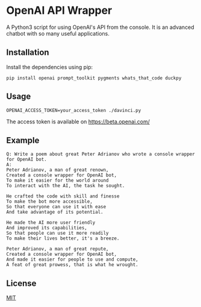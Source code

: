 # OpenAI API Wrapper

A Python3 script for using OpenAI's API from the console. It is an advanced chatbot with so many useful applications.

## Installation

Install the dependencies using pip:

```
pip install openai prompt_toolkit pygments whats_that_code duckpy
```

## Usage

```
OPENAI_ACCESS_TOKEN=your_access_token ./davinci.py
```
The access token is available on https://beta.openai.com/

## Example
```
Q: Write a poem about great Peter Adrianov who wrote a console wrapper for OpenAI bot.
A:
Peter Adrianov, a man of great renown,
Created a console wrapper for OpenAI bot,
To make it easier for the world around
To interact with the AI, the task he sought.

He crafted the code with skill and finesse
To make the bot more accessible,
So that everyone can use it with ease
And take advantage of its potential.

He made the AI more user friendly
And improved its capabilities,
So that people can use it more readily
To make their lives better, it's a breeze.

Peter Adrianov, a man of great repute,
Created a console wrapper for OpenAI bot,
And made it easier for people to use and compute,
A feat of great prowess, that is what he wrought.
```

## License

[MIT](https://choosealicense.com/licenses/mit/)

